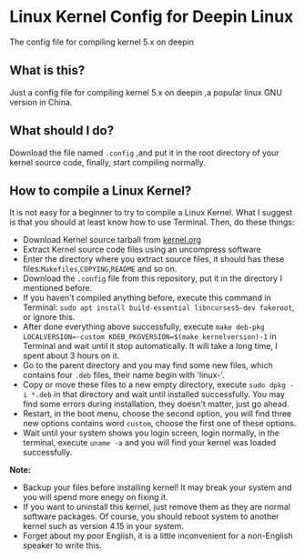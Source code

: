 # Linux Kernel Config for Deepin Linux
The config file for compiling kernel 5.x on deepin
## What is this?
Just a config file for compiling kernel 5.x on deepin ,a popular linux GNU version in China.
## What should I do?
Download the file named `.config` ,and put it in the root directory of your kernel source code, finally, start compiling normally.
## How to compile a Linux Kernel?
It is not easy for a beginner to try to compile a Linux Kernel. What I suggest is that you should at least know how to use Terminal. Then, do these things:  
- Download Kernel source tarball from [kernel.org](https://kernel.org)
- Extract Kernel source code files using an uncompress software
- Enter the directory where you extract source files, it should has these files:`Makefiles`,`COPYING`,`README` and so on.
- Download the `.config` file from this repository, put it in the directory I mentioned before.
- If you haven't compiled anything before, execute this command in Terminal: `sudo apt install build-essential libncurses5-dev fakeroot`, or ignore this.
- After done everything above successfully, execute `make deb-pkg LOCALVERSION=-custom KDEB_PKGVERSION=$(make kernelversion)-1` in Terminal and wait until it stop automatically. It will take a long time, I spent about 3 hours on it.
- Go to the parent directory and you may find some new files, which contains four `.deb` files, their name begin with 'linux-'.
- Copy or move these files to a new empty directory, execute `sudo dpkg -i *.deb` in that directory and wait until installed successfully. You may find some errors during installation, they doesn't matter, just go ahead.
- Restart, in the boot menu, choose the second option, you will find three new options contains word `custom`, choose the first one of these options.
- Wait until your system shows you login screen, login normally, in the terminal, execute `uname -a` and you will find your kernel was loaded successfully.  

**Note:**  
- Backup your files before installing kernel! It may break your system and you will spend more enegy on fixing it.
- If you want to uninstall this kernel, just remove them as they are normal software packages. Of course, you should reboot system to another kernel such as version 4.15 in your system.
- Forget about my poor English, it is a little inconvenient for a non-English speaker to write this.
